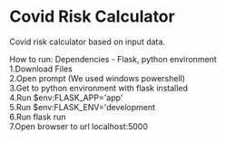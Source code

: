 # Covid Risk Calculator
Covid risk calculator based on input data.

How to run:
Dependencies - Flask, python environment   
1.Download Files   
2.Open prompt (We used windows powershell)   
3.Get to python environment with flask installed   
4.Run $env:FLASK_APP='app'   
5.Run $env:FLASK_ENV='development   
6.Run flask run   
7.Open browser to url localhost:5000   

